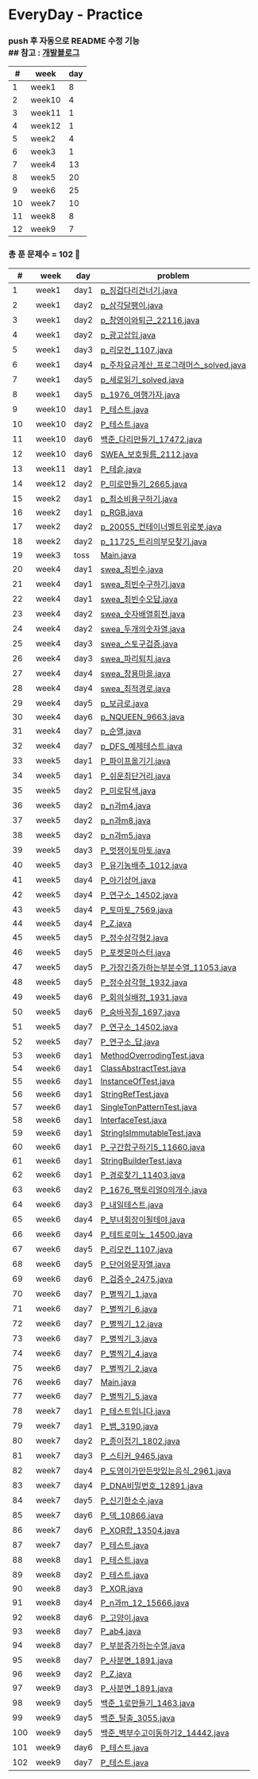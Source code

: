 # EveryDay - Practice
### push 후 자동으로 README 수정 기능 <br> ## 참고 : [개발블로그](https://koopi.tistory.com/86) 

| # | week | day |
|---|---|---| 
| 1 | week1 | 8 | 
| 2 | week10 | 4 | 
| 3 | week11 | 1 | 
| 4 | week12 | 1 | 
| 5 | week2 | 4 | 
| 6 | week3 | 1 | 
| 7 | week4 | 13 | 
| 8 | week5 | 20 | 
| 9 | week6 | 25 | 
| 10 | week7 | 10 | 
| 11 | week8 | 8 | 
| 12 | week9 | 7 | 

### 총 푼 문제수 = 102 🎉

| # | week | day | problem |
| ------------- | ------------- | ------------- | ------------- |
| 1  | week1 | day1 | [p_징검다리건너기.java](src/week1/day1/p_징검다리건너기.java)|
| 2  | week1 | day2 | [p_삼각달팽이.java](src/week1/day2/p_삼각달팽이.java)|
| 3  | week1 | day2 | [p_창영이와퇴근_22116.java](src/week1/day2/p_창영이와퇴근_22116.java)|
| 4  | week1 | day2 | [p_광고삽입.java](src/week1/day2/p_광고삽입.java)|
| 5  | week1 | day3 | [p_리모컨_1107.java](src/week1/day3/p_리모컨_1107.java)|
| 6  | week1 | day4 | [p_주차요금계산_프로그래머스_solved.java](src/week1/day4/p_주차요금계산_프로그래머스_solved.java)|
| 7  | week1 | day5 | [p_세로읽기_solved.java](src/week1/day5/p_세로읽기_solved.java)|
| 8  | week1 | day5 | [p_1976_여행가자.java](src/week1/day5/p_1976_여행가자.java)|
| 9  | week10 | day1 | [P_테스트.java](src/week10/day1/P_테스트.java)|
| 10  | week10 | day2 | [P_테스트.java](src/week10/day2/P_테스트.java)|
| 11  | week10 | day6 | [백준_다리만들기_17472.java](src/week10/day6/백준_다리만들기_17472.java)|
| 12  | week10 | day6 | [SWEA_보호필름_2112.java](src/week10/day6/SWEA_보호필름_2112.java)|
| 13  | week11 | day1 | [P_테슽.java](src/week11/day1/P_테슽.java)|
| 14  | week12 | day2 | [P_미로만들기_2665.java](src/week12/day2/P_미로만들기_2665.java)|
| 15  | week2 | day1 | [p_최소비용구하기.java](src/week2/day1/p_최소비용구하기.java)|
| 16  | week2 | day1 | [p_RGB.java](src/week2/day1/p_RGB.java)|
| 17  | week2 | day2 | [p_20055_컨테이너벨트위로봇.java](src/week2/day2/p_20055_컨테이너벨트위로봇.java)|
| 18  | week2 | day2 | [p_11725_트리의부모찾기.java](src/week2/day2/p_11725_트리의부모찾기.java)|
| 19  | week3 | toss | [Main.java](src/week3/toss/Main.java)|
| 20  | week4 | day1 | [swea_최빈수.java](src/week4/day1/swea_최빈수.java)|
| 21  | week4 | day1 | [swea_최빈수구하기.java](src/week4/day1/swea_최빈수구하기.java)|
| 22  | week4 | day1 | [swea_최빈수오답.java](src/week4/day1/swea_최빈수오답.java)|
| 23  | week4 | day2 | [swea_숫자배열회전.java](src/week4/day2/swea_숫자배열회전.java)|
| 24  | week4 | day2 | [swea_두개의숫자열.java](src/week4/day2/swea_두개의숫자열.java)|
| 25  | week4 | day3 | [swea_스토구검증.java](src/week4/day3/swea_스토구검증.java)|
| 26  | week4 | day3 | [swea_파리퇴치.java](src/week4/day3/swea_파리퇴치.java)|
| 27  | week4 | day4 | [swea_창용마을.java](src/week4/day4/swea_창용마을.java)|
| 28  | week4 | day4 | [swea_최적경로.java](src/week4/day4/swea_최적경로.java)|
| 29  | week4 | day5 | [p_보급로.java](src/week4/day5/p_보급로.java)|
| 30  | week4 | day6 | [p_NQUEEN_9663.java](src/week4/day6/p_NQUEEN_9663.java)|
| 31  | week4 | day7 | [p_순열.java](src/week4/day7/p_순열.java)|
| 32  | week4 | day7 | [p_DFS_예제테스트.java](src/week4/day7/p_DFS_예제테스트.java)|
| 33  | week5 | day1 | [P_파이프옮기기.java](src/week5/day1/P_파이프옮기기.java)|
| 34  | week5 | day1 | [P_쉬운최단거리.java](src/week5/day1/P_쉬운최단거리.java)|
| 35  | week5 | day2 | [P_미로탐색.java](src/week5/day2/P_미로탐색.java)|
| 36  | week5 | day2 | [p_n과m4.java](src/week5/day2/p_n과m4.java)|
| 37  | week5 | day2 | [p_n과m8.java](src/week5/day2/p_n과m8.java)|
| 38  | week5 | day2 | [p_n과m5.java](src/week5/day2/p_n과m5.java)|
| 39  | week5 | day3 | [P_멋쟁이토마토.java](src/week5/day3/P_멋쟁이토마토.java)|
| 40  | week5 | day3 | [P_유기농배추_1012.java](src/week5/day3/P_유기농배추_1012.java)|
| 41  | week5 | day4 | [P_아기상어.java](src/week5/day4/P_아기상어.java)|
| 42  | week5 | day4 | [P_연구소_14502.java](src/week5/day4/P_연구소_14502.java)|
| 43  | week5 | day4 | [P_토마토_7569.java](src/week5/day4/P_토마토_7569.java)|
| 44  | week5 | day4 | [P_Z.java](src/week5/day4/P_Z.java)|
| 45  | week5 | day5 | [P_정수삼각형2.java](src/week5/day5/P_정수삼각형2.java)|
| 46  | week5 | day5 | [P_포켓몬마스터.java](src/week5/day5/P_포켓몬마스터.java)|
| 47  | week5 | day5 | [P_가장긴증가하는부분수열_11053.java](src/week5/day5/P_가장긴증가하는부분수열_11053.java)|
| 48  | week5 | day5 | [P_정수삼각형_1932.java](src/week5/day5/P_정수삼각형_1932.java)|
| 49  | week5 | day6 | [P_회의실배정_1931.java](src/week5/day6/P_회의실배정_1931.java)|
| 50  | week5 | day6 | [P_숨바꼭질_1697.java](src/week5/day6/P_숨바꼭질_1697.java)|
| 51  | week5 | day7 | [P_연구소_14502.java](src/week5/day7/P_연구소_14502.java)|
| 52  | week5 | day7 | [P_연구소_답.java](src/week5/day7/P_연구소_답.java)|
| 53  | week6 | day1 | [MethodOverrodingTest.java](src/week6/day1/MethodOverrodingTest.java)|
| 54  | week6 | day1 | [ClassAbstractTest.java](src/week6/day1/ClassAbstractTest.java)|
| 55  | week6 | day1 | [InstanceOfTest.java](src/week6/day1/InstanceOfTest.java)|
| 56  | week6 | day1 | [StringRefTest.java](src/week6/day1/StringRefTest.java)|
| 57  | week6 | day1 | [SingleTonPatternTest.java](src/week6/day1/SingleTonPatternTest.java)|
| 58  | week6 | day1 | [InterfaceTest.java](src/week6/day1/InterfaceTest.java)|
| 59  | week6 | day1 | [StringIsImmutableTest.java](src/week6/day1/StringIsImmutableTest.java)|
| 60  | week6 | day1 | [P_구간합구하기5_11660.java](src/week6/day1/P_구간합구하기5_11660.java)|
| 61  | week6 | day1 | [StringBuilderTest.java](src/week6/day1/StringBuilderTest.java)|
| 62  | week6 | day1 | [P_경로찾기_11403.java](src/week6/day1/P_경로찾기_11403.java)|
| 63  | week6 | day2 | [P_1676_팩토리얼0의개수.java](src/week6/day2/P_1676_팩토리얼0의개수.java)|
| 64  | week6 | day3 | [P_내일테스트.java](src/week6/day3/P_내일테스트.java)|
| 65  | week6 | day4 | [P_부녀회장이될테야.java](src/week6/day4/P_부녀회장이될테야.java)|
| 66  | week6 | day4 | [P_테트로미노_14500.java](src/week6/day4/P_테트로미노_14500.java)|
| 67  | week6 | day5 | [P_리모컨_1107.java](src/week6/day5/P_리모컨_1107.java)|
| 68  | week6 | day5 | [P_단어와문자열.java](src/week6/day5/P_단어와문자열.java)|
| 69  | week6 | day6 | [P_검증수_2475.java](src/week6/day6/P_검증수_2475.java)|
| 70  | week6 | day7 | [P_별찍기_1.java](src/week6/day7/P_별찍기_1.java)|
| 71  | week6 | day7 | [P_별찍기_6.java](src/week6/day7/P_별찍기_6.java)|
| 72  | week6 | day7 | [P_별찍기_12.java](src/week6/day7/P_별찍기_12.java)|
| 73  | week6 | day7 | [P_별찍기_3.java](src/week6/day7/P_별찍기_3.java)|
| 74  | week6 | day7 | [P_별찍기_4.java](src/week6/day7/P_별찍기_4.java)|
| 75  | week6 | day7 | [P_별찍기_2.java](src/week6/day7/P_별찍기_2.java)|
| 76  | week6 | day7 | [Main.java](src/week6/day7/Main.java)|
| 77  | week6 | day7 | [P_별찍기_5.java](src/week6/day7/P_별찍기_5.java)|
| 78  | week7 | day1 | [P_테스트입니다.java](src/week7/day1/P_테스트입니다.java)|
| 79  | week7 | day1 | [P_뱀_3190.java](src/week7/day1/P_뱀_3190.java)|
| 80  | week7 | day2 | [P_종이접기_1802.java](src/week7/day2/P_종이접기_1802.java)|
| 81  | week7 | day3 | [P_스티커_9465.java](src/week7/day3/P_스티커_9465.java)|
| 82  | week7 | day4 | [P_도영이가만든맛있는음식_2961.java](src/week7/day4/P_도영이가만든맛있는음식_2961.java)|
| 83  | week7 | day4 | [P_DNA비밀번호_12891.java](src/week7/day4/P_DNA비밀번호_12891.java)|
| 84  | week7 | day5 | [P_신기한소수.java](src/week7/day5/P_신기한소수.java)|
| 85  | week7 | day6 | [P_덱_10866.java](src/week7/day6/P_덱_10866.java)|
| 86  | week7 | day6 | [P_XOR합_13504.java](src/week7/day6/P_XOR합_13504.java)|
| 87  | week7 | day7 | [P_테스트.java](src/week7/day7/P_테스트.java)|
| 88  | week8 | day1 | [P_테스트.java](src/week8/day1/P_테스트.java)|
| 89  | week8 | day2 | [P_테스트.java](src/week8/day2/P_테스트.java)|
| 90  | week8 | day3 | [P_XOR.java](src/week8/day3/P_XOR.java)|
| 91  | week8 | day4 | [P_n과m_12_15666.java](src/week8/day4/P_n과m_12_15666.java)|
| 92  | week8 | day6 | [P_고양이.java](src/week8/day6/P_고양이.java)|
| 93  | week8 | day7 | [P_ab4.java](src/week8/day7/P_ab4.java)|
| 94  | week8 | day7 | [P_부분증가하는수열.java](src/week8/day7/P_부분증가하는수열.java)|
| 95  | week8 | day7 | [P_사분면_1891.java](src/week8/day7/P_사분면_1891.java)|
| 96  | week9 | day2 | [P_Z.java](src/week9/day2/P_Z.java)|
| 97  | week9 | day3 | [P_사분면_1891.java](src/week9/day3/P_사분면_1891.java)|
| 98  | week9 | day5 | [백준_1로만들기_1463.java](src/week9/day5/백준_1로만들기_1463.java)|
| 99  | week9 | day5 | [백준_탈출_3055.java](src/week9/day5/백준_탈출_3055.java)|
| 100  | week9 | day5 | [백준_벽부수고이동하기2_14442.java](src/week9/day5/백준_벽부수고이동하기2_14442.java)|
| 101  | week9 | day6 | [P_테스트.java](src/week9/day6/P_테스트.java)|
| 102  | week9 | day7 | [P_테스트.java](src/week9/day7/P_테스트.java)|

